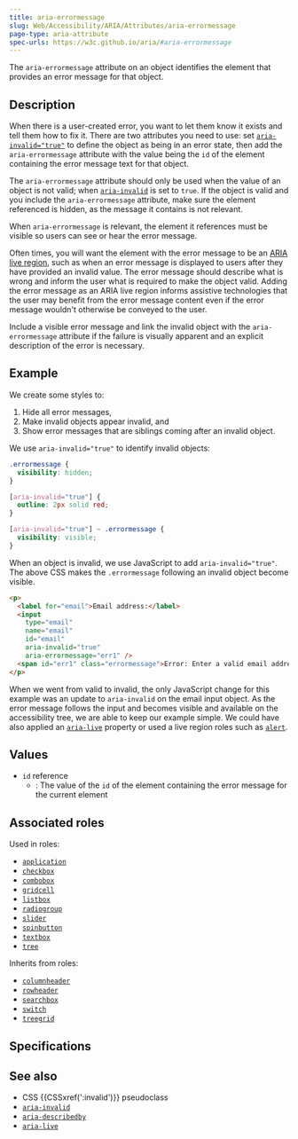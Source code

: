 ```yaml
---
title: aria-errormessage
slug: Web/Accessibility/ARIA/Attributes/aria-errormessage
page-type: aria-attribute
spec-urls: https://w3c.github.io/aria/#aria-errormessage
---
```




The `aria-errormessage` attribute on an object identifies the element that provides an error message for that object.

## Description

When there is a user-created error, you want to let them know it exists and tell them how to fix it. There are two attributes you need to use: set [`aria-invalid="true"`](ibility/ARIA/Attributes/aria-invalid) to define the object as being in an error state, then add the `aria-errormessage` attribute with the value being the `id` of the element containing the error message text for that object.

The `aria-errormessage` attribute should only be used when the value of an object is not valid; when [`aria-invalid`](ibility/ARIA/Attributes/aria-invalid) is set to `true`. If the object is valid and you include the `aria-errormessage` attribute, make sure the element referenced is hidden, as the message it contains is not relevant.

When `aria-errormessage` is relevant, the element it references must be visible so users can see or hear the error message.

Often times, you will want the element with the error message to be an [ARIA live region](ibility/ARIA/ARIA_Live_Regions), such as when an error message is displayed to users after they have provided an invalid value. The error message should describe what is wrong and inform the user what is required to make the object valid. Adding the error message as an ARIA live region informs assistive technologies that the user may benefit from the error message content even if the error message wouldn't otherwise be conveyed to the user.

Include a visible error message and link the invalid object with the `aria-errormessage` attribute if the failure is visually apparent and an explicit description of the error is necessary.

## Example

We create some styles to:

1. Hide all error messages,
2. Make invalid objects appear invalid, and
3. Show error messages that are siblings coming after an invalid object.

We use `aria-invalid="true"` to identify invalid objects:

```css
.errormessage {
  visibility: hidden;
}

[aria-invalid="true"] {
  outline: 2px solid red;
}

[aria-invalid="true"] ~ .errormessage {
  visibility: visible;
}
```

When an object is invalid, we use JavaScript to add `aria-invalid="true"`. The above CSS makes the `.errormessage` following an invalid object become visible.

```html
<p>
  <label for="email">Email address:</label>
  <input
    type="email"
    name="email"
    id="email"
    aria-invalid="true"
    aria-errormessage="err1" />
  <span id="err1" class="errormessage">Error: Enter a valid email address</span>
</p>
```

When we went from valid to invalid, the only JavaScript change for this example was an update to `aria-invalid` on the email input object. As the error message follows the input and becomes visible and available on the accessibility tree, we are able to keep our example simple. We could have also applied an [`aria-live`](ibility/ARIA/Attributes/aria-live) property or used a live region roles such as [`alert`](/Web/AccessA/Roles/alert_role).

## Values

- `id` reference
  - : The value of the `id` of the element containing the error message for the current element

## Associated roles

Used in roles:

- [`application`](ibility/ARIA/Roles/application_role)
- [`checkbox`](ibility/ARIA/Roles/checkbox_role)
- [`combobox`](ibility/ARIA/Roles/combobox_role)
- [`gridcell`](ibility/ARIA/Roles/gridcell_role)
- [`listbox`](ibility/ARIA/Roles/listbox_role)
- [`radiogroup`](ibility/ARIA/Roles/radiogroup_role)
- [`slider`](ibility/ARIA/Roles/slider_role)
- [`spinbutton`](ibility/ARIA/Roles/spinbutton_role)
- [`textbox`](ibility/ARIA/Roles/textbox_role)
- [`tree`](ibility/ARIA/Roles/tree_role)

Inherits from roles:

- [`columnheader`](ibility/ARIA/Roles/columnheader_role)
- [`rowheader`](ibility/ARIA/Roles/rowheader_role)
- [`searchbox`](ibility/ARIA/Roles/searchbox_role)
- [`switch`](ibility/ARIA/Roles/switch_role)
- [`treegrid`](ibility/ARIA/Roles/treegrid_role)

## Specifications



## See also

- CSS {{CSSxref(':invalid')}} pseudoclass
- [`aria-invalid`](ibility/ARIA/Attributes/aria-invalid)
- [`aria-describedby`](ibility/ARIA/Attributes/aria-describedby)
- [`aria-live`](ibility/ARIA/Attributes/aria-live)
